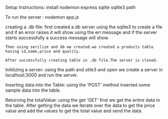 Setup Instructions:
 install nodemon express sqlite sqlite3 path

To run the server :
    nodemon app.js

creating a .db file:
    first created a db server using the sqlite3 to create a file and if an error raises it will show using the err.message and if the server starts
    successfully a success message will show.

    Then using serilize and db we created.we created a products table having id,name,price and quality.

    After successfully creating table in .db file.The server is closed.

Initilizing a server:
    using the path and slite3 and open we create a server in localhost:3000 and run the server.

Inserting data into the Table:
    using the 'POST' method inserted some sample data into the table.

Returning the totalValue:
    using the get 'GET' first we get the entire data in the table.
    After getting the data we iterate over the data to get the price value and add the values to get the total value
    and send the data.